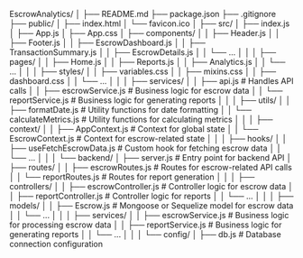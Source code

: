 EscrowAnalytics/
│
├── README.md
├── package.json
├── .gitignore
├── public/
│ ├── index.html
│ └── favicon.ico
│
├── src/
│ ├── index.js
│ ├── App.js
│ ├── App.css
│ ├── components/
│ │ ├── Header.js
│ │ ├── Footer.js
│ │ ├── EscrowDashboard.js
│ │ ├── TransactionSummary.js
│ │ ├── EscrowDetails.js
│ │ └── ...
│ │
│ ├── pages/
│ │ ├── Home.js
│ │ ├── Reports.js
│ │ ├── Analytics.js
│ │ └── ...
│ │
│ ├── styles/
│ │ ├── variables.css
│ │ ├── mixins.css
│ │ ├── dashboard.css
│ │ └── ...
│ │
│ ├── services/
│ │ ├── api.js # Handles API calls
│ │ ├── escrowService.js # Business logic for escrow data
│ │ └── reportService.js # Business logic for generating reports
│ │
│ ├── utils/
│ │ ├── formatDate.js # Utility functions for date formatting
│ │ └── calculateMetrics.js # Utility functions for calculating metrics
│ │
│ ├── context/
│ │ ├── AppContext.js # Context for global state
│ │ └── EscrowContext.js # Context for escrow-related state
│ │
│ ├── hooks/
│ │ ├── useFetchEscrowData.js # Custom hook for fetching escrow data
│ │ └── ...
│ │
│ └── backend/
│ ├── server.js # Entry point for backend API
│ ├── routes/
│ │ ├── escrowRoutes.js # Routes for escrow-related API calls
│ │ └── reportRoutes.js # Routes for report generation
│ │
│ ├── controllers/
│ │ ├── escrowController.js # Controller logic for escrow data
│ │ ├── reportController.js # Controller logic for reports
│ │ └── ...
│ │
│ ├── models/
│ │ ├── Escrow.js # Mongoose or Sequelize model for escrow data
│ │ └── ...
│ │
│ ├── services/
│ │ ├── escrowService.js # Business logic for processing escrow data
│ │ ├── reportService.js # Business logic for generating reports
│ │ └── ...
│ │
│ └── config/
│ ├── db.js # Database connection configuration
